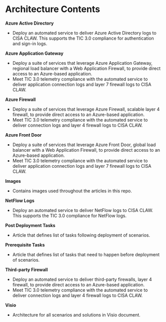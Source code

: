 # Architecture Contents
**Azure Active Directory**
- Deploy an automated service to deliver Azure Active Directory logs to CISA CLAW. This supports the TIC 3.0 compliance for authentication and sign-in logs.

**Azure Application Gateway**
- Deploy a suite of services that leverage Azure Application Gateway, regional load balancer with a Web Application Firewall, to provide direct access to an Azure-based application. 
- Meet TIC 3.0 telemetry compliance with the automated service to deliver application connection logs and layer 7 firewall logs to CISA CLAW. 


**Azure Firewall**
- Deploy a suite of services that leverage Azure Firewall, scalable layer 4 firewall, to provide direct access to an Azure-based application. 
- Meet TIC 3.0 telemetry compliance with the automated service to deliver connection logs and layer 4 firewall logs to CISA CLAW.

**Azure Front Door**
- Deploy a suite of services that leverage Azure Front Door, global load balancer with a Web Application Firewall, to provide direct access to an Azure-based application. 
- Meet TIC 3.0 telemetry compliance with the automated service to deliver application connection logs and layer 7 firewall logs to CISA CLAW. 

**Images**
- Contains images used throughout the articles in this repo.

**NetFlow Logs**
- Deploy an automated service to deliver NetFlow logs to CISA CLAW. This supports the TIC 3.0 compliance for NetFlow logs.

**Post Deployment Tasks**
- Article that defines list of tasks following deployment of scenarios.

**Prerequisite Tasks**
- Article that defines list of tasks that need to happen before deployment of scenarios.

**Third-party Firewall**
- Deploy an automated service to deliver third-party firewalls, layer 4 firewall, to provide direct access to an Azure-based application. 
- Meet TIC 3.0 telemetry compliance with the automated service to deliver connection logs and layer 4 firewall logs to CISA CLAW.

**Visio**
- Architecture for all scenarios and solutions in Visio document.